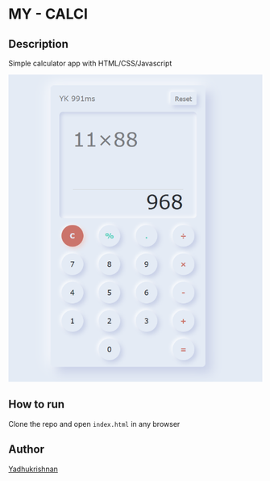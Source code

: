 # MY - CALCI

## Description

Simple calculator app with HTML/CSS/Javascript

![Snapshot of the application](https://raw.githubusercontent.com/yadhu619/mini-project1-calci/master/screenshot.PNG)

## How to run

Clone the repo and open `index.html` in any browser

## Author

[Yadhukrishnan](https://github.com/yadhu619)









